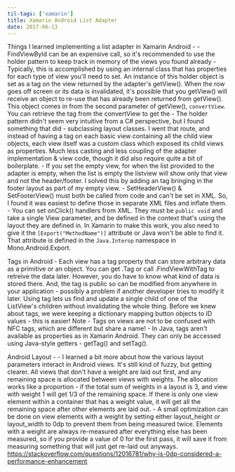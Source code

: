 ```yaml
---
til-tags: ['xamarin']
title: Xamarin Android List Adapter
date: 2017-06-13
---
```


Things I learned implementing a list adapter in Xamarin Android - 
	- FindViewById can be an expensive call, so it's recommended to use the holder pattern to keep track in memory of the views you found already
		- Typically, this is accomplished by using an internal class that has properties for each type of view you'll need to set. An instance of this holder object is set as a tag on the view returned by the adapter's getView(). When the row goes off screen or its data is invalidated, it's possible that you getView() will receive an object to re-use that has already been returned from getView(). This object comes in from the second parameter of getView(), `convertView`. You can retrieve the tag from the convertView to get the 
		- The holder pattern didn't seem very intuitive from a C# perspective, but I found something that did - subclassing layout classes. I went that route, and instead of having a tag on each basic view containing all the child view objects, each view itself was a custom class which exposed its child views as properties. Much less casting and less coupling of the adapter implementation & view code, though it did also require quite a bit of boilerplate. 
	- If you set the empty view, for when the list provided to the adapter is empty, when the list is empty the listview will show only that view and not the header/footer. I solved this by adding an <include> tag bringing in the footer layout as part of my empty view.
	- SetHeaderView() & SetFooterView() must both be called from code and can't be set in XML. So, I found it was easiest to define those in separate XML files and inflate them. 
	- You can set onClick() handlers from XML. They must be `public void` and take a single View parameter, and be defined in the context that's using the layout they are defined in. In Xamarin to make this work, you also need to give it the `[Export("MethodName")]` attribute or Java won't be able to find it. That attribute is defined in the `Java.Interop` namespace in Mono.Android.Export.

Tags in Android
	- Each view has a tag property that can store arbitrary data as a primitive or an object. You can get <view>.Tag or call <view>.FindViewWithTag to retreive the data later. However, you do have to know what kind of data is stored there. And, the tag is public so can be modified from anywhere in your application - possibly a problem if another developer tries to modify it later. Using tag lets us find and update a single child of one of the ListView's children without invalidating the whole thing. Before we knew about tags, we were keeping a dictionary mapping button objects to ID values - this is easier! 
	Note - Tags on views are not to be confused with NFC tags, which are different but share a name! 
	- In Java, tags aren't available as properties as in Xamarin Android. They can only be accessed using Java-style getters - getTag() and setTag().

Android Layout - 
	- I learned a bit more about how the various layout parameters interact in Android views. It's still kind of fuzzy, but getting clearer. All views that don't have a weight are laid out first, and any remaining space is allocated between views with weights. The allocation works like a proportion - if the total sum of weights in a layout is 3, and view with weight 1 will get 1/3 of the remaining space. If there is only one view element within a container that has a weight value, it will get all the remaining space after other elements are laid out.
		- A small optimization can be done on view elements with a weight by setting either layout_height or layout_width to 0dp to prevent them from being measured twice. Elements with a weight are always re-measured after everything else has been measured, so if you provide a value of 0 for the first pass, it will save it from measuring something that will just get re-laid out anyways. https://stackoverflow.com/questions/12016781/why-is-0dp-considered-a-performance-enhancement 

